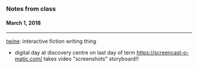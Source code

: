 ### Notes from class
#### March 1, 2018

---

[twine](http://twinery.org/): interactive fiction writing thing
- digital day at discovery centre on last day of term
https://screencast-o-matic.com/ takes video "screenshots"
storyboard!!

